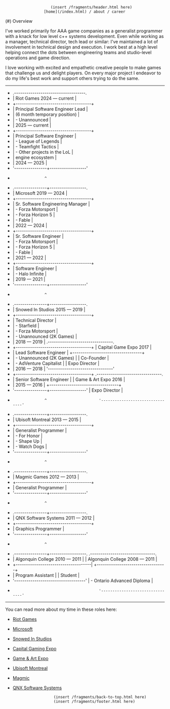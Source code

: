                         (insert /fragments/header.html here)
                     [home](/index.html) / about / career

(#) Overview

I've worked primarily for AAA game companies as a generalist programmer with a
knack for low level c++ systems development. Even while working as a manager,
technical director, tech lead or similar: I've maintained a lot of involvement
in technical design and execution. I work best at a high level helping connect
the dots between engineering teams and studio-level operations and game
direction.

I love working with excited and empathetic creative people to make games that
challenge us and delight players. On every major project I endeavor to do my
life's best work and support others trying to do the same.

********************************************************************************
*  .-----------------------------------.
* | Riot Games           2024 — current |
* +-------------------------------------+
* | Principal Software Engineer Lead    |
* | (6 month temporary position)        |
* | - Unannounced                       |
* | 2025 — current                      |
* +-------------------------------------+
* | Principal Software Engineer         |
* | - League of Legends                 |
* | - Teamfight Tactics                 |
* | - Other projects in the LoL         |
* |   engine ecosystem                  |
* | 2024 — 2025                         |
*  '----------------+------------------'
*                   ^
*  .----------------+------------------.
* | Microsoft               2019 — 2024 |
* +-------------------------------------+
* | Sr. Software Engineering Manager    |
* | - Forza Motorsport                  |
* | - Forza Horizon 5                   |
* | - Fable                             |
* | 2022 — 2024                         |
* +-------------------------------------+
* | Sr. Software Engineer               |
* | - Forza Motorsport                  |
* | - Forza Horizon 5                   |
* | - Fable                             |
* | 2021 — 2022                         |
* +-------------------------------------+
* | Software Engineer                   |  
* | - Halo Infinite                     |
* | 2019 — 2021                         |
*  '----------------+------------------'
*                   ^
*  .----------------+------------------.
* | Snowed In Studios       2015 — 2019 |
* +-------------------------------------+
* | Technical Director                  |
* | - Starfield                         |
* | - Forza Motorsport                  |
* | - Unannounced (2K Games)            |
* | 2018 — 2019                         |   .--------------------------------.
* +-------------------------------------+  | Capital Game Expo           2017 |
* | Lead Software Engineer              |  +----------------------------------+
* | - Unannounced (2K Games)            |  | Co-Founder                       |
* | - AdVenture Capitalist              |  | Expo Director                    |
* | 2016 — 2018                         |   '--------------------------------'
* +-------------------------------------+   .--------------------------------.
* | Senior Software Engineer            |  | Game & Art Expo             2016 |
* | 2015 — 2016                         |  +----------------------------------+
*  '----------------+------------------'   | Expo Director                    |
*                   ^                       '--------------------------------'
*  .----------------+------------------. 
* | Ubisoft Montreal        2013 — 2015 |
* +-------------------------------------+
* | Generalist Programmer               |
* | - For Honor                         |
* | - Shape Up                          |
* | - Watch Dogs                        |
*  '----------------+------------------' 
*                   ^
*  .----------------+------------------.
* | Magmic Games            2012 — 2013 |
* +-------------------------------------+
* | Generalist Programmer               |
*  '----------------+------------------'
*                   ^
*  .----------------+------------------.
* | QNX Software Systems    2011 — 2012 |
* +-------------------------------------+
* | Graphics Programmer                 |
*  '----------------+------------------'
*                   ^
*  .----------------+------------------.    .--------------------------------.  
* | Algonquin College       2010 — 2011 |  | Algonquin College    2008 — 2011 |
* +-------------------------------------|  +----------------------------------+
* | Program Assistant                   |  | Student                          |
*  '-----------------------------------'   | - Ontario Advanced Diploma       |
*                                           '--------------------------------'
********************************************************************************

You can read more about my time in these roles here:

- [Riot Games](#)
- [Microsoft](./career/microsoft.html)
- [Snowed In Studios](#)
- [Capital Gaming Expo](#)
- [Game & Art Expo](#)
- [Ubisoft Montreal](#)
- [Magmic](#)
- [QNX Software Systems](#)

                        (insert /fragments/back-to-top.html here)
                        (insert /fragments/footer.html here)